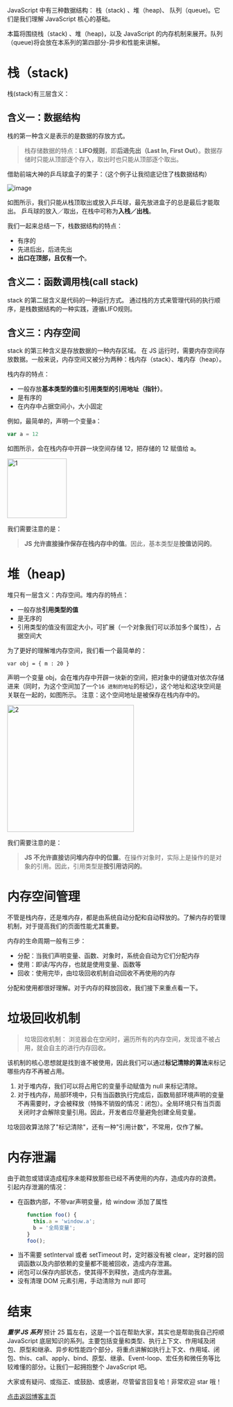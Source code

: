 JavaScript 中有三种数据结构： 栈（stack) 、堆（heap)、 队列（queue)。它们是我们理解 JavaScript 核心的基础。

本篇将围绕栈（stack) 、堆（heap)，以及 JavaScript 的内存机制来展开。队列（queue)将会放在本系列的第四部分-异步和性能来讲解。

# 栈（stack)
栈(stack)有三层含义：

## 含义一：数据结构
栈的第一种含义是表示的是数据的存放方式。

> 栈存储数据的特点：**LIFO规则**，即**后进先出（Last In, First Out）**。数据存储时只能从顶部逐个存入，取出时也只能从顶部逐个取出。

借助前端大神的乒乓球盒子的栗子：（这个例子让我彻底记住了栈数据结构）

![image](https://user-images.githubusercontent.com/22387652/58093656-8cc45780-7c01-11e9-9a26-fc4fa24c3001.png)

如图所示，我们只能从栈顶取出或放入乒乓球，最先放进盒子的总是最后才能取出。
 乒乓球的放入／取出，在栈中可称为**入栈／出栈**。

我们一起来总结一下，栈数据结构的特点：
- 有序的
- 先进后出，后进先出
- **出口在顶部，且仅有一个**。

## 含义二：函数调用栈(call stack)
stack 的第二层含义是代码的一种运行方式。
通过栈的方式来管理代码的执行顺序，是栈数据结构的一种实践，遵循LIFO规则。

## 含义三：内存空间
stack 的第三种含义是存放数据的一种内存区域。
在 JS 运行时，需要内存空间存放数据。一般来说，内存空间又被分为两种：栈内存（stack）、堆内存（heap）。

栈内存的特点：
- 一般存放**基本类型的值**和**引用类型的引用地址（指针）**。
- 是有序的
- 在内存中占据空间小，大小固定

例如，最简单的，声明一个变量a：
```js
var a = 12 
```
如图所示，会在栈内存中开辟一块空间存储 12，把存储的 12 赋值给 a。

<img width="137" alt="1" src="https://user-images.githubusercontent.com/22387652/56793757-474d7e00-683f-11e9-9523-abdd86b24513.png">

我们需要注意的是：
> **JS 允许直接操作保存在栈内存中的值**。因此，基本类型是**按值访问的**。

# 堆（heap)
堆只有一层含义：内存空间。堆内存的特点：
- 一般存放**引用类型的值**
- 是无序的
- 引用类型的值没有固定大小，可扩展（一个对象我们可以添加多个属性），占据空间大

为了更好的理解堆内存空间，我们看一个最简单的：
```
var obj = { m : 20 }
```
声明一个变量 obj，会在堆内存中开辟一块新的空间，把对象中的键值对依次存储进来（同时，为这个空间加了一个`16 进制的地址`的标记），这个地址和这块空间是关联在一起的，如图所示。
注意：这个空间地址是被保存在栈内存中的。

<img width="292" alt="2" src="https://user-images.githubusercontent.com/22387652/56793769-503e4f80-683f-11e9-9e04-eb23e02f7c8b.png">

我们需要注意的是：
>**JS 不允许直接访问堆内存中的位置**。在操作对象时，实际上是操作的是对象的引用。因此，引用类型是**按引用访问的**。

# 内存空间管理
不管是栈内存，还是堆内存，都是由系统自动分配和自动释放的。了解内存的管理机制，对于提高我们的页面性能尤其重要。

内存的生命周期一般有三步：
- 分配：当我们声明变量、函数、对象时，系统会自动为它们分配内存
- 使用：即读/写内存，也就是使用变量、函数等
- 回收：使用完毕，由垃圾回收机制自动回收不再使用的内存

分配和使用都很好理解。对于内存的释放回收，我们接下来重点看一下。

# 垃圾回收机制
>垃圾回收机制：
浏览器会在空闲时，遍历所有的内存空间，发现谁不被占用，就会自主的进行内存回收。

该机制的核心思想就是找到谁不被使用，因此我们可以通过**标记清除的算法**来标记哪些内存不再被占用。
1. 对于堆内存，我们可以将占用它的变量手动赋值为 null 来标记清除。
2. 对于栈内存，局部环境中，只有当函数执行完成后，函数局部环境声明的变量不再需要时，才会被释放（特殊不销毁的情况：闭包）。全局环境只有当页面关闭时才会解除变量引用。因此，开发者应尽量避免创建全局变量。

垃圾回收算法除了"标记清除"，还有一种"引用计数"，不常用，仅作了解。

# 内存泄漏
由于疏忽或错误造成程序未能释放那些已经不再使用的内存，造成内存的浪费。
引起内存泄漏的情况：
- 在函数内部，不带var声明变量，给 window 添加了属性
    ```js
       function foo() {
         this.a = 'window.a'; 
         b = '全局变量'; 
       }
       foo();
    ```
- 当不需要 setInterval 或者 setTimeout 时，定时器没有被 clear，定时器的回调函数以及内部依赖的变量都不能被回收，造成内存泄漏。
- 闭包可以保存内部状态，使其得不到释放，造成内存泄漏。
- 没有清理 DOM 元素引用，手动清除为 null 即可


# 结束
***重学 JS 系列*** 预计 25 篇左右，这是一个旨在帮助大家，其实也是帮助我自己捋顺 JavaScript 底层知识的系列。主要包括变量和类型、执行上下文、作用域及闭包、原型和继承、异步和性能四个部分，将重点讲解如执行上下文、作用域、闭包、this、call、apply、bind、原型、继承、Event-loop、宏任务和微任务等比较难懂的部分。让我们一起拥抱整个 JavaScript 吧。

大家或有疑问、或指正、或鼓励、或感谢，尽管留言回复哈！非常欢迎 star 哦！

[点击返回博客主页](https://github.com/cxh0224/blog)